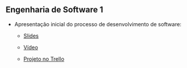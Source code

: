 ## Engenharia de Software 1

- Apresentação inicial do processo de desenvolvimento de software:
  - [Slides](/Slides/Processo_de_Desenvolvimento.pdf)
  - [Vídeo](https://youtu.be/-7sWQTXkVSw)


  - [Projeto no Trello](https://trello.com/b/obIYztlF/modelo-de-projeto-scrum)
